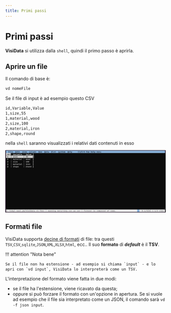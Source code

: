 ```yaml
---
title: Primi passi
---
```


# Primi passi

**VisiData** si utilizza dalla `shell`, quindi il primo passo è aprirla.

## Aprire un file

Il comando di base è:

```bash
vd nomeFile
```

Se il file di input è ad esempio questo CSV

```
id,Variable,Value
1,size,55
1,material,wood
2,size,100
2,material,iron
2,shape,round
```

nella `shell` saranno visualizzati i relativi dati contenuti in esso

![](imgs/primiPassi_01.png)

## Formati file

VisiData supporta [decine di formati](formati.md) di file: tra questi `TSV`,`CSV`,`sqlite`,`JSON`,`XML`,`XLSX`,`html`, ecc.. Il suo **formato** di ***default*** è il **TSV**.

!!! attention "Nota bene"

    Se il file non ha estensione - ad esempio si chiama `input` - e lo apri con `vd input`, VisiData lo interpreterà come un TSV.


L'interpretazione del formato viene fatta in due modi:

- se il file ha l'estensione, viene ricavato da questa;
- oppure si può forzare il formato con un'opzione in apertura. Se si vuole ad esempio che il file sia interpretato come un JSON, il comando sarà `vd -f json input`.
